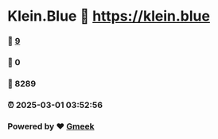 # Klein.Blue :link: https://klein.blue 
### :page_facing_up: [9](https://klein.blue/tag.html) 
### :speech_balloon: 0 
### :hibiscus: 8289 
### :alarm_clock: 2025-03-01 03:52:56 
### Powered by :heart: [Gmeek](https://github.com/Meekdai/Gmeek)
